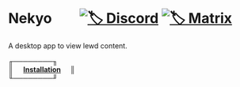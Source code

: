 # Nekyo  [![🏷 Discord]][Discord] [![🏷 Matrix]][Matrix]
A desktop app to view lewd content.

╓────────╖<br>
║      **[Installation]**     ║<br>
╙────────╜<br>




[Installation]: https://lewdtechnologies.github.io/Nekyo/Installation

[Discord]: https://discord.gg/v6rTKuY
[Matrix]: https://matrix.to/#/#lewdtechnologies:matrix.org

[🏷 Discord]: https://shields.io/badge/Discord-7289DA?style=for-the-badge&logo=discord&logoColor=white
[🏷 Matrix]: https://shields.io/badge/-Matrix-3DDC84?style=for-the-badge
